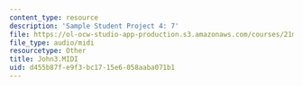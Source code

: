 ```yaml
---
content_type: resource
description: 'Sample Student Project 4: 7'
file: https://ol-ocw-studio-app-production.s3.amazonaws.com/courses/21m-113-developing-musical-structures-fall-2002/d455b87fe9f3bc1715e6058aaba071b1_John3.MIDI
file_type: audio/midi
resourcetype: Other
title: John3.MIDI
uid: d455b87f-e9f3-bc17-15e6-058aaba071b1
---
```

